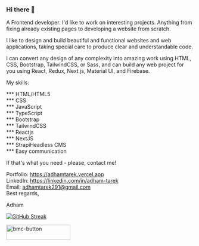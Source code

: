 
### Hi there 👋

A Frontend developer. I'd like to work on interesting projects. Anything from fixing already existing pages to developing a website from scratch.<br/>

I like to design and build beautiful and functional websites and web applications, taking special care to produce clear and understandable code.<br/>

I can convert any design of any complexity into amazing work using HTML, CSS, Bootstrap, TailwindCSS, or Sass, and can build any web project for you using React, Redux, Next js, Material UI, and Firebase.<br/>

My skills:<br/>

*** HTML/HTML5<br/>
*** CSS<br/>
*** JavaScript<br/>
*** TypeScript<br/>
*** Bootstrap<br/>
*** TailwindCSS<br/>
*** Reactjs<br/>
*** NextJS<br/>
*** StrapiHeadless CMS<br/>
*** Easy communication<br/>

If that's what you need - please, contact me!

Portfolio: https://adhamtarek.vercel.app<br>
LinkedIn: https://linkedin.com/in/adham-tarek<br>
Email: adhamtarek291@gmail.com<br>
Best regards,<br/>

Adham

[![GitHub Streak](http://github-readme-streak-stats.herokuapp.com?user=adham618&date_format=M%20j%5B%2C%20Y%5D&currStreakLabel=000000&ring=000000&fire=000000)](https://git.io/streak-stats)<br/>

<a href="https://www.buymeacoffee.com/adhamtarek" target="_blank"><img width="172" height="40" alt="bmc-button" src="https://user-images.githubusercontent.com/88515844/161430006-50742200-80cb-4c8f-b60c-ffe9260ff64e.png">
</a>
